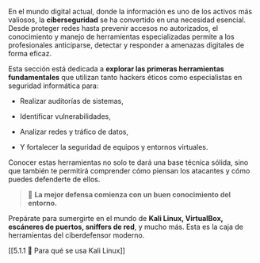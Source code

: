 En el mundo digital actual, donde la información es uno de los activos más valiosos, la **ciberseguridad** se ha convertido en una necesidad esencial. Desde proteger redes hasta prevenir accesos no autorizados, el conocimiento y manejo de herramientas especializadas permite a los profesionales anticiparse, detectar y responder a amenazas digitales de forma eficaz.

Esta sección está dedicada a **explorar las primeras herramientas fundamentales** que utilizan tanto hackers éticos como especialistas en seguridad informática para:

- Realizar auditorías de sistemas,
    
- Identificar vulnerabilidades,
    
- Analizar redes y tráfico de datos,
    
- Y fortalecer la seguridad de equipos y entornos virtuales.
    

Conocer estas herramientas no solo te dará una base técnica sólida, sino que también te permitirá comprender cómo piensan los atacantes y cómo puedes defenderte de ellos.

> 🔐 **La mejor defensa comienza con un buen conocimiento del entorno.**

Prepárate para sumergirte en el mundo de **Kali Linux, VirtualBox, escáneres de puertos, sniffers de red**, y mucho más. Esta es la caja de herramientas del ciberdefensor moderno.

[[5.1.1 🎯 Para qué se usa Kali Linux]]